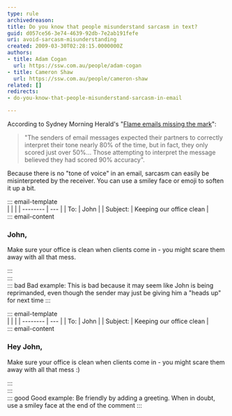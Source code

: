 ```yaml
---
type: rule
archivedreason: 
title: Do you know that people misunderstand sarcasm in text?
guid: d057ce56-3e74-4639-92db-7e2ab191fefe
uri: avoid-sarcasm-misunderstanding
created: 2009-03-30T02:28:15.0000000Z
authors:
- title: Adam Cogan
  url: https://ssw.com.au/people/adam-cogan
- title: Cameron Shaw
  url: https://ssw.com.au/people/cameron-shaw
related: []
redirects: 
- do-you-know-that-people-misunderstand-sarcasm-in-email

---
```


According to Sydney Morning Herald's "[Flame emails missing the mark](https://www.smh.com.au/national/flame-emails-missing-the-mark-20060216-gdmze2.html)": 

> "The senders of email messages expected their partners to correctly interpret their tone nearly 80% of the time, but in fact, they only scored just over 50%... Those attempting to interpret the message believed they had scored 90% accuracy".

<!--endintro-->

Because there is no "tone of voice" in an email, sarcasm can easily be misinterpreted by the receiver. You can use a smiley face or emoji to soften it up a bit.

::: email-template  
|          |     |
| -------- | --- |
| To:      | John |
| Subject: | Keeping our office clean |  
::: email-content  

### John,  
Make sure your office is clean when clients come in - you might scare them away with all that mess.

:::  
:::  
::: bad
Bad example: This is bad because it may seem like John is being reprimanded, even though the sender may just be giving him a "heads up" for next time
:::

::: email-template  
|          |     |
| -------- | --- |
| To:      | John |
| Subject: | Keeping our office clean |  
::: email-content  

### Hey John,  
Make sure your office is clean when clients come in - you might scare them away with all that mess :) 

:::  
:::  
::: good
Good example: Be friendly by adding a greeting. When in doubt, use a smiley face at the end of the comment
:::
